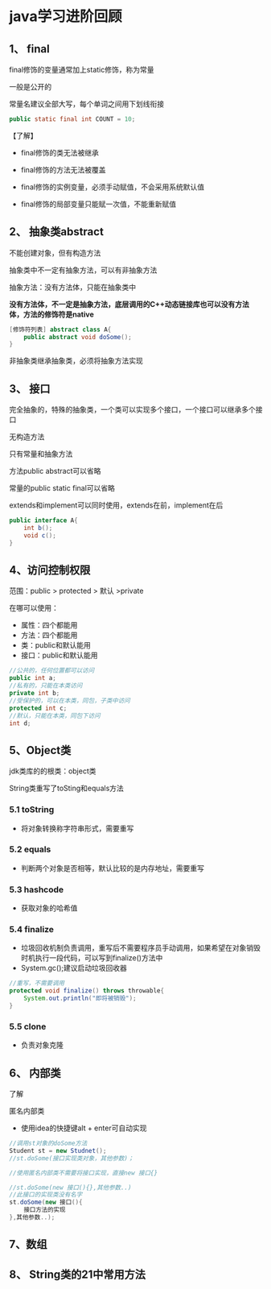 # java学习进阶回顾





## 1、 final

final修饰的变量通常加上static修饰，称为常量

一般是公开的

常量名建议全部大写，每个单词之间用下划线衔接

```java
public static final int COUNT = 10;
```



【了解】

- final修饰的类无法被继承

- final修饰的方法无法被覆盖

- final修饰的实例变量，必须手动赋值，不会采用系统默认值

- final修饰的局部变量只能赋一次值，不能重新赋值



## 2、 抽象类abstract

不能创建对象，但有构造方法

抽象类中不一定有抽象方法，可以有非抽象方法

抽象方法：没有方法体，只能在抽象类中

**没有方法体，不一定是抽象方法，底层调用的C++动态链接库也可以没有方法体，方法的修饰符是native**



```java
[修饰符列表] abstract class A{
    public abstract void doSome();
}
```

非抽象类继承抽象类，必须将抽象方法实现

## 3、 接口

完全抽象的，特殊的抽象类，一个类可以实现多个接口，一个接口可以继承多个接口

无构造方法

只有常量和抽象方法

方法public abstract可以省略

常量的public static final可以省略

extends和implement可以同时使用，extends在前，implement在后

```java
public interface A{
    int b();
    void c();
}
```







## 4、访问控制权限

范围：public > protected > 默认 >private

在哪可以使用：

- 属性：四个都能用
- 方法：四个都能用
- 类：public和默认能用
- 接口：public和默认能用

```java
//公共的，任何位置都可以访问
public int a;
//私有的，只能在本类访问
private int b;
//受保护的，可以在本类，同包，子类中访问
protected int c;
//默认，只能在本类，同包下访问
int d;

```



## 5、Object类

jdk类库的的根类：object类

String类重写了toSting和equals方法

### 5.1 toString

- 将对象转换称字符串形式，需要重写

### 5.2 equals

- 判断两个对象是否相等，默认比较的是内存地址，需要重写

### 5.3 hashcode

- 获取对象的哈希值

### 5.4 finalize

- 垃圾回收机制负责调用，重写后不需要程序员手动调用，如果希望在对象销毁时机执行一段代码，可以写到finalize()方法中
- System.gc();建议启动垃圾回收器

```java
//重写，不需要调用
protected void finalize() throws throwable{
    System.out.println("即将被销毁");
}
```

### 5.5 clone

- 负责对象克隆



## 6、 内部类

了解

匿名内部类

- 使用idea的快捷键alt + enter可自动实现

```java
//调用st对象的doSome方法
Student st = new Studnet();
//st.doSome(接口实现类对象，其他参数)；

//使用匿名内部类不需要将接口实现，直接new 接口{}

//st.doSome(new 接口(){},其他参数..)
//此接口的实现类没有名字
st.doSome(new 接口(){
    接口方法的实现
},其他参数..);
```



## 7、数组





## 8、 String类的21中常用方法







